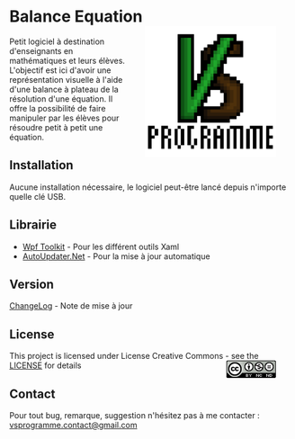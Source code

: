 # Balance Equation <a href="https://github.com/VincentSinel"><img align="right" src="https://raw.githubusercontent.com/VincentSinel/Image/master/Icone.png" width="233" style="margin:0px 30px" alt="VS Programme"></a>

Petit logiciel à destination d'enseignants en mathématiques et leurs élèves. L'objectif est ici d'avoir une représentation visuelle à l'aide d'une balance à plateau de la résolution d'une équation. Il offre la possibilité de faire manipuler par les élèves pour résoudre petit à petit une équation.

## Installation

Aucune installation nécessaire, le logiciel peut-être lancé depuis n'importe quelle clé USB.

## Librairie

* [Wpf Toolkit](https://github.com/xceedsoftware/wpftoolkit) - Pour les différent outils Xaml
* [AutoUpdater.Net](https://github.com/ravibpatel/AutoUpdater.NET) - Pour la mise à jour automatique

## Version

[ChangeLog](Note%20Mise%20A%20Jour.txt) - Note de mise à jour

## License

This project is licensed under License Creative Commons - see the [LICENSE](https://creativecommons.org/licenses/by-nc-nd/4.0/) for details<a href="https://creativecommons.org/licenses/by-nc-nd/4.0/"><img align="right" src="https://raw.githubusercontent.com/VincentSinel/Image/master/License%20Creative%20Commons.png" width="88" style="margin:0px 30px" alt="VS Programme"></a>

## Contact

Pour tout bug, remarque, suggestion n'hésitez pas à me contacter :
vsprogramme.contact@gmail.com
